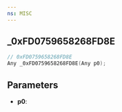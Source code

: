 ```yaml
---
ns: MISC
---
```

## _0xFD0759658268FD8E

```c
// 0xFD0759658268FD8E
Any _0xFD0759658268FD8E(Any p0);
```

## Parameters
* **p0**:
